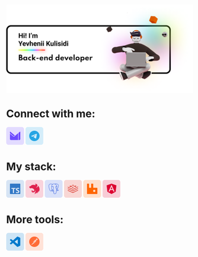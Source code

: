 <img src="images/banner.png" alt="banner" align="center" />

<h1>Connect with me:</h1>
<p>
  <a
    href="mailto:yevheniikulisidi@protonmail.com"
    target="_blank"
    style="text-decoration: none"
  >
    <img
      src="images/icons/protonmail.png"
      alt="Proton Mail"
      height="48"
      width="48"
    />
  </a>
  <a href="https://t.me/kulisidi" target="_blank" style="text-decoration: none">
    <img
      src="images/icons/telegram.png"
      alt="Telegram"
      height="48"
      width="48"
    />
  </a>
</p>

<h1>My stack:</h1>
<p>
  <a
    href="https://www.typescriptlang.org/"
    target="_blank"
    style="text-decoration: none"
  >
    <img
      src="images/icons/typescript.png"
      alt="TypeScript"
      height="48"
      width="48"
    />
  </a>
  <a href="https://nestjs.com/" target="_blank" style="text-decoration: none">
    <img src="images/icons/nestjs.png" alt="NestJS" height="48" width="48" />
  </a>
  <a
    href="https://www.postgresql.org/"
    target="_blank"
    style="text-decoration: none"
  >
    <img
      src="images/icons/postgresql.png"
      alt="PostgreSQL"
      height="48"
      width="48"
    />
  </a>
  <a href="https://redis.io/" target="_blank" style="text-decoration: none">
    <img src="images/icons/redis.png" alt="Redis" height="48" width="48" />
  </a>
  <a
    href="https://www.rabbitmq.com/"
    target="_blank"
    style="text-decoration: none"
  >
    <img
      src="images/icons/rabbitmq.png"
      alt="RabbitMQ"
      height="48"
      width="48"
    />
  </a>
  <a href="https://angular.io/" target="_blank" style="text-decoration: none">
    <img src="images/icons/angular.png" alt="Angular" height="48" width="48" />
  </a>
</p>

<h1>More tools:</h1>
<p>
  <a
    href="https://code.visualstudio.com/"
    target="_blank"
    style="text-decoration: none"
  >
    <img
      src="images/icons/visualstudiocode.png"
      alt="Visual Studio Code"
      height="48"
      width="48"
    />
  </a>
  <a
    href="https://www.postman.com/"
    target="_blank"
    style="text-decoration: none"
  >
    <img src="images/icons/postman.png" alt="Postman" height="48" width="48" />
  </a>
</p>
